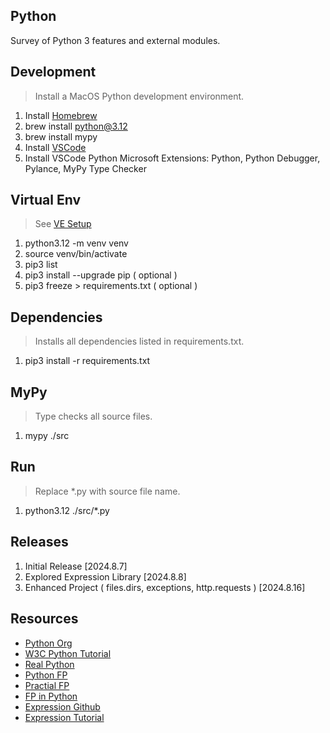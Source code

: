 Python
------
Survey of Python 3 features and external modules.

Development
-----------
>Install a MacOS Python development environment.
1. Install [Homebrew](https://brew.sh/)
2. brew install python@3.12
3. brew install mypy
4. Install [VSCode](https://code.visualstudio.com/)
5. Install VSCode Python Microsoft Extensions: Python, Python Debugger, Pylance, MyPy Type Checker

Virtual Env
-----------
>See [VE Setup](https://www.freecodecamp.org/news/how-to-setup-virtual-environments-in-python/)
1. python3.12 -m venv venv
2. source venv/bin/activate
3. pip3 list
4. pip3 install --upgrade pip ( optional )
5. pip3 freeze > requirements.txt ( optional )

Dependencies
------------
>Installs all dependencies listed in requirements.txt.
1. pip3 install -r requirements.txt

MyPy
----
>Type checks all source files.
1. mypy ./src

Run
---
>Replace *.py with source file name.
1. python3.12 ./src/*.py

Releases
--------
1. Initial Release [2024.8.7]
2. Explored Expression Library [2024.8.8]
3. Enhanced Project ( files.dirs, exceptions, http.requests ) [2024.8.16]

Resources
---------
* [Python Org](https://www.python.org/)
* [W3C Python Tutorial](https://www.w3schools.com/python/)
* [Real Python](https://realpython.com/)
* [Python FP](https://www.kite.com/blog/python/functional-programming/)
* [Practial FP](https://maryrosecook.com/blog/post/a-practical-introduction-to-functional-programming)
* [FP in Python](https://stackabuse.com/functional-programming-in-python/)
* [Expression Github](https://github.com/dbrattli/Expression)
* [Expression Tutorial](https://expression.readthedocs.io/en/latest/tutorial/introduction.html)
